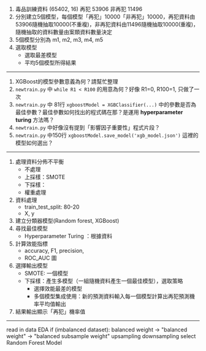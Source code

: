 1. 毒品訓練資料 (65402, 16) 再犯 53906 非再犯 11496
2. 分別建立5個模型，每個模型「再犯」10000「非再犯」10000，再犯資料由53906隨機抽取10000(不重複)，非再犯資料由11496隨機抽取10000(重複)，
	隨機抽取的資料數量由案類資料數量決定
3. 5個模型分別為 m1, m2, m3, m4, m5
4. 選取模型
	* 選取最差模型
	* 平均5個模型所得結果

---
1. XGBoost的模型參數意義為何？請幫忙整理
2. `newtrain.py` 中 `while R1 < R100` 的用意為何？好像 R1=0, R100=1, 只做了一次
3. `newtrain.py` 中 81行 `xgboostModel = XGBClassifier(...)` 中的參數是否為最佳參數？最佳參數如何找出的程式碼在那？是運用 **hyperparameter turing** 方法嗎？
4. `newtrain.py` 中好像沒有提到「影響因子重要性」程式片段？
5. `newtrain.py` 中150行 `xgboostModel.save_model('xgb_model.json')` 這裡的模型如何選出？

---
1. 處理資料分佈不平衡
	* 不處理
	* 上採樣：SMOTE
	* 下採樣：
	* 權重處理
2. 資料處理
	* train_test_split: 80-20
	* X, y
3. 建立分類器模型(Random forest, XGBoost)
4. 尋找最佳模型
	* Hyperparameter Turing ：根據資料
5. 計算效能指標
	* accuracy, F1, precision, 
	* ROC_AUC 圖
6. 選擇輸出模型
	* SMOTE: 一個模型
	* 下採樣：產生多模型（一組隨機資料產生一個最佳模型），選取策略
		* 選擇效能最差的模型
		* 多個模型集成使用：新的預測資料輸入每一個模型計算出再犯預測機率平均值輸出
7. 結果輸出顯示「再犯」機率值

---
read in data
EDA
if (imbalanced dataset):
   balanced weight -> "balanced weight"
                                 -> "balanced subsample weight"
    upsampling
    downsampling
select Random Forest Model

